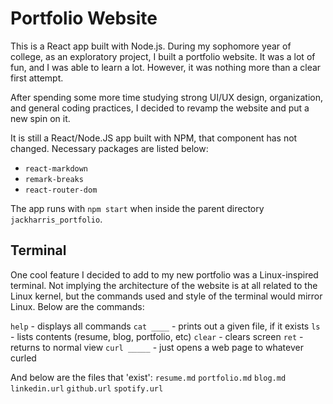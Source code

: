 # Portfolio Website
This is a React app built with Node.js. During my sophomore year of college, as an exploratory project, I built a portfolio website. It was a lot of fun, and I was able to learn a lot. However, it was nothing more than a clear first attempt. 

After spending some more time studying strong UI/UX design, organization, and general coding practices, I decided to revamp the website and put a new spin on it. 

It is still a React/Node.JS app built with NPM, that component has not changed. Necessary packages are listed below:
- `react-markdown`
- `remark-breaks`
- `react-router-dom`
  
The app runs with `npm start` when inside the parent directory `jackharris_portfolio`. 

## Terminal
One cool feature I decided to add to my new portfolio was a Linux-inspired terminal. Not implying the architecture of the website is at all related to the Linux kernel, but the commands used and style of the terminal would mirror Linux. Below are the commands:

`help` - displays all commands
`cat ____` - prints out a given file, if it exists
`ls` - lists contents (resume, blog, portfolio, etc)
`clear` - clears screen
`ret` - returns to normal view
`curl _____` - just opens a web page to whatever curled


And below are the files that 'exist':
`resume.md`
`portfolio.md`
`blog.md`
`linkedin.url`
`github.url`
`spotify.url`
